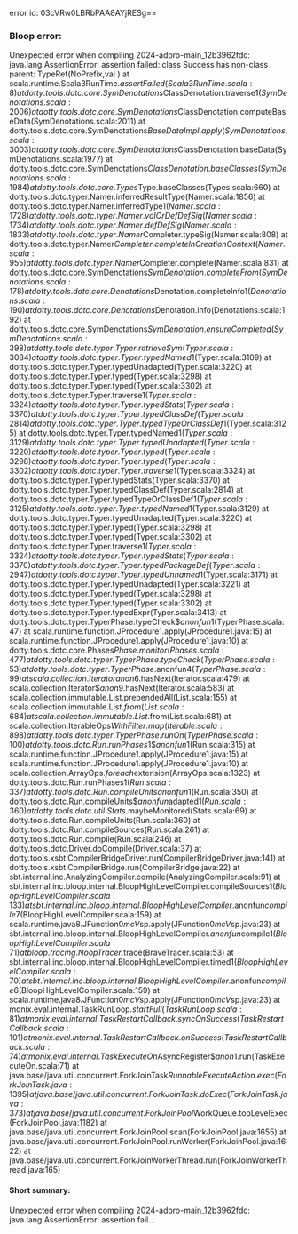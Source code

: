 error id: 03cVRw0LBRbPAA8AYjRESg==
### Bloop error:

Unexpected error when compiling 2024-adpro-main_12b3962fdc: java.lang.AssertionError: assertion failed: class Success has non-class parent: TypeRef(NoPrefix,val <none>)
	at scala.runtime.Scala3RunTime$.assertFailed(Scala3RunTime.scala:8)
	at dotty.tools.dotc.core.SymDenotations$ClassDenotation.traverse$1(SymDenotations.scala:2006)
	at dotty.tools.dotc.core.SymDenotations$ClassDenotation.computeBaseData(SymDenotations.scala:2011)
	at dotty.tools.dotc.core.SymDenotations$BaseDataImpl.apply(SymDenotations.scala:3003)
	at dotty.tools.dotc.core.SymDenotations$ClassDenotation.baseData(SymDenotations.scala:1977)
	at dotty.tools.dotc.core.SymDenotations$ClassDenotation.baseClasses(SymDenotations.scala:1984)
	at dotty.tools.dotc.core.Types$Type.baseClasses(Types.scala:660)
	at dotty.tools.dotc.typer.Namer.inferredResultType(Namer.scala:1856)
	at dotty.tools.dotc.typer.Namer.inferredType$1(Namer.scala:1728)
	at dotty.tools.dotc.typer.Namer.valOrDefDefSig(Namer.scala:1734)
	at dotty.tools.dotc.typer.Namer.defDefSig(Namer.scala:1833)
	at dotty.tools.dotc.typer.Namer$Completer.typeSig(Namer.scala:808)
	at dotty.tools.dotc.typer.Namer$Completer.completeInCreationContext(Namer.scala:955)
	at dotty.tools.dotc.typer.Namer$Completer.complete(Namer.scala:831)
	at dotty.tools.dotc.core.SymDenotations$SymDenotation.completeFrom(SymDenotations.scala:178)
	at dotty.tools.dotc.core.Denotations$Denotation.completeInfo$1(Denotations.scala:190)
	at dotty.tools.dotc.core.Denotations$Denotation.info(Denotations.scala:192)
	at dotty.tools.dotc.core.SymDenotations$SymDenotation.ensureCompleted(SymDenotations.scala:398)
	at dotty.tools.dotc.typer.Typer.retrieveSym(Typer.scala:3084)
	at dotty.tools.dotc.typer.Typer.typedNamed$1(Typer.scala:3109)
	at dotty.tools.dotc.typer.Typer.typedUnadapted(Typer.scala:3220)
	at dotty.tools.dotc.typer.Typer.typed(Typer.scala:3298)
	at dotty.tools.dotc.typer.Typer.typed(Typer.scala:3302)
	at dotty.tools.dotc.typer.Typer.traverse$1(Typer.scala:3324)
	at dotty.tools.dotc.typer.Typer.typedStats(Typer.scala:3370)
	at dotty.tools.dotc.typer.Typer.typedClassDef(Typer.scala:2814)
	at dotty.tools.dotc.typer.Typer.typedTypeOrClassDef$1(Typer.scala:3125)
	at dotty.tools.dotc.typer.Typer.typedNamed$1(Typer.scala:3129)
	at dotty.tools.dotc.typer.Typer.typedUnadapted(Typer.scala:3220)
	at dotty.tools.dotc.typer.Typer.typed(Typer.scala:3298)
	at dotty.tools.dotc.typer.Typer.typed(Typer.scala:3302)
	at dotty.tools.dotc.typer.Typer.traverse$1(Typer.scala:3324)
	at dotty.tools.dotc.typer.Typer.typedStats(Typer.scala:3370)
	at dotty.tools.dotc.typer.Typer.typedClassDef(Typer.scala:2814)
	at dotty.tools.dotc.typer.Typer.typedTypeOrClassDef$1(Typer.scala:3125)
	at dotty.tools.dotc.typer.Typer.typedNamed$1(Typer.scala:3129)
	at dotty.tools.dotc.typer.Typer.typedUnadapted(Typer.scala:3220)
	at dotty.tools.dotc.typer.Typer.typed(Typer.scala:3298)
	at dotty.tools.dotc.typer.Typer.typed(Typer.scala:3302)
	at dotty.tools.dotc.typer.Typer.traverse$1(Typer.scala:3324)
	at dotty.tools.dotc.typer.Typer.typedStats(Typer.scala:3370)
	at dotty.tools.dotc.typer.Typer.typedPackageDef(Typer.scala:2947)
	at dotty.tools.dotc.typer.Typer.typedUnnamed$1(Typer.scala:3171)
	at dotty.tools.dotc.typer.Typer.typedUnadapted(Typer.scala:3221)
	at dotty.tools.dotc.typer.Typer.typed(Typer.scala:3298)
	at dotty.tools.dotc.typer.Typer.typed(Typer.scala:3302)
	at dotty.tools.dotc.typer.Typer.typedExpr(Typer.scala:3413)
	at dotty.tools.dotc.typer.TyperPhase.typeCheck$$anonfun$1(TyperPhase.scala:47)
	at scala.runtime.function.JProcedure1.apply(JProcedure1.java:15)
	at scala.runtime.function.JProcedure1.apply(JProcedure1.java:10)
	at dotty.tools.dotc.core.Phases$Phase.monitor(Phases.scala:477)
	at dotty.tools.dotc.typer.TyperPhase.typeCheck(TyperPhase.scala:53)
	at dotty.tools.dotc.typer.TyperPhase.$anonfun$4(TyperPhase.scala:99)
	at scala.collection.Iterator$$anon$6.hasNext(Iterator.scala:479)
	at scala.collection.Iterator$$anon$9.hasNext(Iterator.scala:583)
	at scala.collection.immutable.List.prependedAll(List.scala:155)
	at scala.collection.immutable.List$.from(List.scala:684)
	at scala.collection.immutable.List$.from(List.scala:681)
	at scala.collection.IterableOps$WithFilter.map(Iterable.scala:898)
	at dotty.tools.dotc.typer.TyperPhase.runOn(TyperPhase.scala:100)
	at dotty.tools.dotc.Run.runPhases$1$$anonfun$1(Run.scala:315)
	at scala.runtime.function.JProcedure1.apply(JProcedure1.java:15)
	at scala.runtime.function.JProcedure1.apply(JProcedure1.java:10)
	at scala.collection.ArrayOps$.foreach$extension(ArrayOps.scala:1323)
	at dotty.tools.dotc.Run.runPhases$1(Run.scala:337)
	at dotty.tools.dotc.Run.compileUnits$$anonfun$1(Run.scala:350)
	at dotty.tools.dotc.Run.compileUnits$$anonfun$adapted$1(Run.scala:360)
	at dotty.tools.dotc.util.Stats$.maybeMonitored(Stats.scala:69)
	at dotty.tools.dotc.Run.compileUnits(Run.scala:360)
	at dotty.tools.dotc.Run.compileSources(Run.scala:261)
	at dotty.tools.dotc.Run.compile(Run.scala:246)
	at dotty.tools.dotc.Driver.doCompile(Driver.scala:37)
	at dotty.tools.xsbt.CompilerBridgeDriver.run(CompilerBridgeDriver.java:141)
	at dotty.tools.xsbt.CompilerBridge.run(CompilerBridge.java:22)
	at sbt.internal.inc.AnalyzingCompiler.compile(AnalyzingCompiler.scala:91)
	at sbt.internal.inc.bloop.internal.BloopHighLevelCompiler.compileSources$1(BloopHighLevelCompiler.scala:133)
	at sbt.internal.inc.bloop.internal.BloopHighLevelCompiler.$anonfun$compile$7(BloopHighLevelCompiler.scala:159)
	at scala.runtime.java8.JFunction0$mcV$sp.apply(JFunction0$mcV$sp.java:23)
	at sbt.internal.inc.bloop.internal.BloopHighLevelCompiler.$anonfun$compile$1(BloopHighLevelCompiler.scala:71)
	at bloop.tracing.NoopTracer$.trace(BraveTracer.scala:53)
	at sbt.internal.inc.bloop.internal.BloopHighLevelCompiler.timed$1(BloopHighLevelCompiler.scala:70)
	at sbt.internal.inc.bloop.internal.BloopHighLevelCompiler.$anonfun$compile$6(BloopHighLevelCompiler.scala:159)
	at scala.runtime.java8.JFunction0$mcV$sp.apply(JFunction0$mcV$sp.java:23)
	at monix.eval.internal.TaskRunLoop$.startFull(TaskRunLoop.scala:81)
	at monix.eval.internal.TaskRestartCallback.syncOnSuccess(TaskRestartCallback.scala:101)
	at monix.eval.internal.TaskRestartCallback.onSuccess(TaskRestartCallback.scala:74)
	at monix.eval.internal.TaskExecuteOn$AsyncRegister$$anon$1.run(TaskExecuteOn.scala:71)
	at java.base/java.util.concurrent.ForkJoinTask$RunnableExecuteAction.exec(ForkJoinTask.java:1395)
	at java.base/java.util.concurrent.ForkJoinTask.doExec(ForkJoinTask.java:373)
	at java.base/java.util.concurrent.ForkJoinPool$WorkQueue.topLevelExec(ForkJoinPool.java:1182)
	at java.base/java.util.concurrent.ForkJoinPool.scan(ForkJoinPool.java:1655)
	at java.base/java.util.concurrent.ForkJoinPool.runWorker(ForkJoinPool.java:1622)
	at java.base/java.util.concurrent.ForkJoinWorkerThread.run(ForkJoinWorkerThread.java:165)
#### Short summary: 

Unexpected error when compiling 2024-adpro-main_12b3962fdc: java.lang.AssertionError: assertion fail...